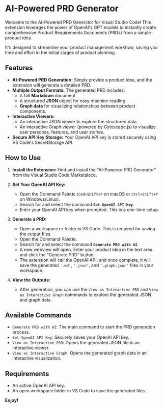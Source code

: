 # AI-Powered PRD Generator

Welcome to the AI-Powered PRD Generator for Visual Studio Code! This extension leverages the power of OpenAI's GPT models to instantly create comprehensive Product Requirements Documents (PRDs) from a simple product idea. 

It's designed to streamline your product management workflow, saving you time and effort in the initial stages of product planning.

## Features

*   **AI-Powered PRD Generation:** Simply provide a product idea, and the extension will generate a detailed PRD.
*   **Multiple Output Formats:** The generated PRD includes:
    *   A full **Markdown** document.
    *   A structured **JSON** object for easy machine-reading.
    *   **Graph data** for visualizing relationships between product components.
*   **Interactive Viewers:**
    *   An interactive JSON viewer to explore the structured data.
    *   An interactive Graph viewer (powered by Cytoscape.js) to visualize user personas, features, and user stories.
*   **Secure API Key Storage:** Your OpenAI API key is stored securely using VS Code's SecretStorage API.

## How to Use

1.  **Install the Extension:** Find and install the "AI-Powered PRD Generator" from the Visual Studio Code Marketplace.

2.  **Set Your OpenAI API Key:**
    *   Open the Command Palette (`Cmd+Shift+P` on macOS or `Ctrl+Shift+P` on Windows/Linux).
    *   Search for and select the command **`Set OpenAI API Key`**.
    *   Enter your OpenAI API key when prompted. This is a one-time setup.

3.  **Generate a PRD:**
    *   Open a workspace or folder in VS Code. This is required for saving the output files.
    *   Open the Command Palette.
    *   Search for and select the command **`Generate PRD with AI`**.
    *   A new webview will open. Enter your product idea in the text area and click the "Generate PRD" button.
    *   The extension will call the OpenAI API, and once complete, it will save the generated `'.md'`, `'.json'`, and `'.graph.json'` files in your workspace.

4.  **View the Outputs:**
    *   After generation, you can use the `View as Interactive PRD` and `View as Interactive Graph` commands to explore the generated JSON and graph data.

## Available Commands

*   `Generate PRD with AI`: The main command to start the PRD generation process.
*   `Set OpenAI API Key`: Securely saves your OpenAI API key.
*   `View as Interactive PRD`: Opens the generated JSON file in an interactive viewer.
*   `View as Interactive Graph`: Opens the generated graph data in an interactive visualization.

## Requirements

*   An active OpenAI API key.
*   An open workspace folder in VS Code to save the generated files.

**Enjoy!**

